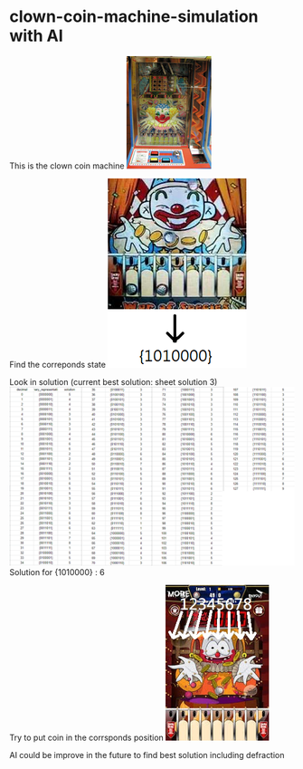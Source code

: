 # clown-coin-machine-simulation with AI
This is the clown coin machine ![clown coin machine simulation](images/clown_machine.jpg)

Find the correponds state
![explain](images/explaination.png)

Look in solution (current best solution: sheet solution 3)
![The best solution to use](images/solution_3.png)
Solution for {1010000} : 6

Try to put coin in the corrsponds position
![put coin](images/solution.jpg)

AI could be improve in the future to find best solution including defraction
